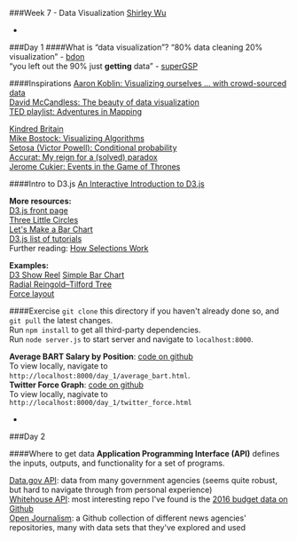 ###Week 7 - Data Visualization
[Shirley Wu](http://www.twitter.com/shirleyxywu)

-

###Day 1
####What is “data visualization”?
“80% data cleaning 20% visualization” - [bdon](https://twitter.com/bdon)  
“you left out the 90% just **getting** data” - [superGSP](https://twitter.com/superSGP)


####Inspirations
[Aaron Koblin: Visualizing ourselves ... with crowd-sourced data](http://www.ted.com/talks/aaron_koblin)  
[David McCandless: The beauty of data visualization](http://www.ted.com/talks/david_mccandless_the_beauty_of_data_visualization)  
[TED playlist: Adventures in Mapping](http://www.ted.com/playlists/138/adventures_in_mapping)  

[Kindred Britain](http://kindred.stanford.edu/)  
[Mike Bostock: Visualizing Algorithms](http://bost.ocks.org/mike/algorithms/)  
[Setosa (Victor Powell): Conditional probability](http://setosa.io/conditional/)  
[Accurat: My reign for a (solved) paradox](http://media-cache-ak0.pinimg.com/originals/42/90/10/4290100c6aa2702308d8e823c904f3a3.jpg)  
[Jerome Cukier: Events in the Game of Thrones](http://www.jeromecukier.net/projects/agot/events.html)  


####Intro to D3.js
[An Interactive Introduction to D3.js](http://sxywu.github.io/d3intro/)

**More resources:**  
[D3.js front page](http://d3js.org/)  
[Three Little Circles](http://bost.ocks.org/mike/circles/)  
[Let's Make a Bar Chart](http://bost.ocks.org/mike/bar/)  
[D3.js list of tutorials](https://github.com/mbostock/d3/wiki/Tutorials)  
Further reading: [How Selections Work](http://bost.ocks.org/mike/selection/)  

**Examples:**  
[D3 Show Reel](http://bl.ocks.org/mbostock/1256572) 
[Simple Bar Chart](http://bl.ocks.org/mbostock/3885304)  
[Radial Reingold–Tilford Tree](http://bl.ocks.org/mbostock/4063550)  
[Force layout](http://bl.ocks.org/mbostock/4062045)  


####Exercise
`git clone` this directory if you haven't already done so, and `git pull` the latest changes.  
Run `npm install` to get all third-party dependencies.  
Run `node server.js` to start server and navigate to `localhost:8000`.

**Average BART Salary by Position**: [code on github](https://github.com/GrayAreaorg/Winter-Immersive-2015/blob/master/course_materials/week7%20-%20data%20visualization/public/day_1/average_bart.html)  
To view locally, navigate to `http://localhost:8000/day_1/average_bart.html`.  
**Twitter Force Graph**: [code on github](https://github.com/GrayAreaorg/Winter-Immersive-2015/blob/master/course_materials/week7%20-%20data%20visualization/public/day_1/twitter_force.html)  
To view locally, nagivate to `http://localhost:8000/day_1/twitter_force.html`


-

###Day 2

####Where to get data
**Application Programming Interface (API)** defines the inputs, outputs, and functionality for a set of programs.

[Data.gov API](http://catalog.data.gov/dataset?q=-aapi+api+OR++res_format%3Aapi#topic=developers_navigation): data from many government agencies (seems quite robust, but hard to navigate through from personal experience)  
[Whitehouse API](http://www.whitehouse.gov/developers): most interesting repo I've found is the [2016 budget data on Github](https://github.com/WhiteHouse/2016-budget-data)  
[Open Journalism](https://github.com/showcases/open-journalism): a Github collection of different news agencies' repositories, many with data sets that they've explored and used  


